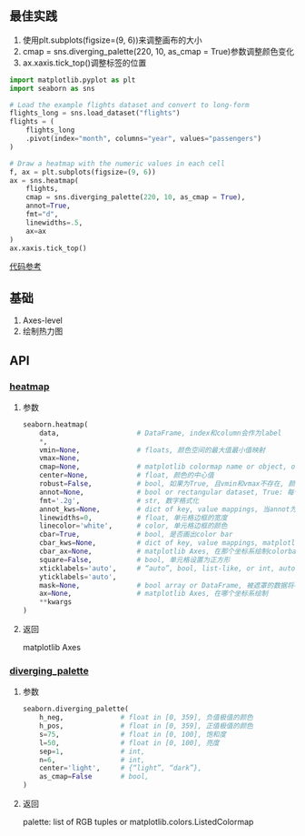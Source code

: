 

## 最佳实践

1. 使用plt.subplots(figsize=(9, 6))来调整画布的大小
2. cmap = sns.diverging_palette(220, 10, as_cmap = True)参数调整颜色变化
3. ax.xaxis.tick_top()调整标签的位置

```python
import matplotlib.pyplot as plt
import seaborn as sns

# Load the example flights dataset and convert to long-form
flights_long = sns.load_dataset("flights")
flights = (
    flights_long
    .pivot(index="month", columns="year", values="passengers")
)

# Draw a heatmap with the numeric values in each cell
f, ax = plt.subplots(figsize=(9, 6))
ax = sns.heatmap(
    flights, 
    cmap = sns.diverging_palette(220, 10, as_cmap = True),
    annot=True, 
    fmt="d", 
    linewidths=.5, 
    ax=ax
)
ax.xaxis.tick_top()
```

[代码参考](https://seaborn.pydata.org/examples/spreadsheet_heatmap.html)



## 基础
1. Axes-level 
2. 绘制热力图


## API


### [heatmap](https://seaborn.pydata.org/generated/seaborn.heatmap.html#seaborn.heatmap)

1. 参数
    ```python
    seaborn.heatmap(
        data,                   # DataFrame, index和column会作为label
        *, 
        vmin=None,              # floats, 颜色空间的最大值最小值映射
        vmax=None, 
        cmap=None,              # matplotlib colormap name or object, or list of colors, 颜色空间映射. 默认会依赖center参数
        center=None,            # float, 颜色的中心值
        robust=False,           # bool, 如果为True, 且vmin和vmax不存在, 颜色映射将使用分位数而不是极值
        annot=None,             # bool or rectangular dataset, True: 每个单元格显示数据; dataset: 用dataset数据替换元数据
        fmt='.2g',              # str, 数字格式化
        annot_kws=None,         # dict of key, value mappings, 当annot为True时, 传入matplotlib.axes.Axes.text()的参数
        linewidths=0,           # float, 单元格边框的宽度
        linecolor='white',      # color, 单元格边框的颜色
        cbar=True,              # bool, 是否画出color bar
        cbar_kws=None,          # dict of key, value mappings, matplotlib.figure.Figure.colorbar().的参数
        cbar_ax=None,           # matplotlib Axes, 在那个坐标系绘制colorbar, 默认在主坐标系中绘制
        square=False,           # bool, 单元格设置为正方形
        xticklabels='auto',     # “auto”, bool, list-like, or int, auto: 自动调整; bool: 是否使用dataframe的index和column; list-like: 自定义; int: 仅使用dataframe指定个数的index和column
        yticklabels='auto', 
        mask=None,              # bool array or DataFrame, 被遮罩的数据将不显示, 缺失值默认不显示
        ax=None,                # matplotlib Axes, 在哪个坐标系绘制
        **kwargs
    )
    ```

2. 返回

    matplotlib Axes

### [diverging_palette](https://seaborn.pydata.org/generated/seaborn.diverging_palette.html#seaborn-diverging-palette)

1. 参数

    ```python
    seaborn.diverging_palette(
        h_neg,              # float in [0, 359], 负值极值的颜色
        h_pos,              # float in [0, 359], 正值极值的颜色
        s=75,               # float in [0, 100], 饱和度
        l=50,               # float in [0, 100], 亮度
        sep=1,              # int, 
        n=6,                # int, 
        center='light',     # {“light”, “dark”},
        as_cmap=False       # bool, 
    )
    ```



2. 返回

    palette: list of RGB tuples or matplotlib.colors.ListedColormap